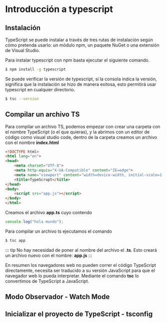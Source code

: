 # Introducción a typescript

## Instalación

TypeScript se puede instalar a través de tres rutas de instalación según cómo pretenda usarlo: un módulo npm, un paquete NuGet o una extensión de Visual Studio.

Para instalar typescript con npm basta ejecutar el siguiente comando. 

```sh
$ npm install -g typescript
```
 Se puede verificar la versión de typescript, si la consola indica la versión, significa que la instalación se hizo de manera exitosa, esto permitirá usar typescript en cualquier directorio.

```sh 
$ tsc --version
```

## Compilar un archivo TS	

Para compilar un archivo TS, podemos empezar con crear una carpeta con el nombre TypeScript (o el que quieras), y la abrimos con un editor de código como visual studio code, dentro de la carpeta creamos un archivo con el nombre **index.html**

```html
<!DOCTYPE html>
<html lang="en">
<head>
    <meta charset="UTF-8">
    <meta http-equiv="X-UA-Compatible" content="IE=edge">
    <meta name="viewport" content="width=device-width, initial-scale=1.0">
    <title>TypeScrupt</title>
</head>
<body>
    <script src="app.js"></script>
</body>
</html>
```

Creamos el archivo **app.ts** cuyo contendo

```ts
console.log("hola mundo");
```
Para compilar un archivo ts ejecutamos el comando

```sh 
$ tsc app
```

::: tip
No hay necesidad de poner al nombre del archivo el **.ts**. Esto creará un archivo nuevo con el nombre: **app.js**
:::

En resumen los navegadores web no pueden correr el código TypeScript directamente, necesita ser traducido a su versión JavaScript para que el navegador web lo pueda interpretar. Mediante el comando **tsc** lo convertimos de TypeScript a JavaScript.

## Modo Observador - Watch Mode	
## Inicializar el proyecto de TypeScript - tsconfig	
<!-- 
::: code-group
```Instalación
npm install -g typescript
```

```Versión 
tsc --version
```
::: -->